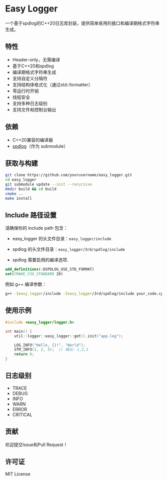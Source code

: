 # Easy Logger

一个基于spdlog的C++20日志库封装，提供简单易用的接口和编译期格式字符串生成。

## 特性

- Header-only，无需编译
- 基于C++20和spdlog
- 编译期格式字符串生成
- 支持自定义分隔符
- 支持结构体格式化（通过std::formatter）
- 零运行时开销
- 线程安全
- 支持多种日志级别
- 支持文件和控制台输出

## 依赖

- C++20兼容的编译器
- [spdlog](https://github.com/gabime/spdlog)（作为 submodule）

## 获取与构建

```bash
git clone https://github.com/yourusername/easy_logger.git
cd easy_logger
git submodule update --init --recursive
mkdir build && cd build
cmake ..
make install
```

## Include 路径设置

请确保你的 include path 包含：
- easy_logger 的头文件目录：`easy_logger/include`
- spdlog 的头文件目录：`easy_logger/3rd/spdlog/include`

- spdlog 需要启用的编译选项.
```cmake
add_definitions(-DSPDLOG_USE_STD_FORMAT)
set(CMAKE_CXX_STANDARD 20)
```

例如 g++ 编译参数：
```bash
g++ -Ieasy_logger/include -Ieasy_logger/3rd/spdlog/include your_code.cpp
```

## 使用示例

```cpp
#include <easy_logger/logger.h>

int main() {
    util::logger::easy_logger::get().init("app.log");

    LOG_INFO("Hello, {}!", "World");
    STM_INFO(1, 2, 3);  // 输出: 1,2,3
    return 0;
}
```

## 日志级别

- TRACE
- DEBUG
- INFO
- WARN
- ERROR
- CRITICAL

## 贡献

欢迎提交Issue和Pull Request！

## 许可证

MIT License

